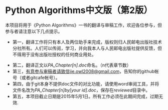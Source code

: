 Python Algorithms中文版（第2版）
=============================

本项目将用于《Python Algorithms》一书的翻译与审稿工作，欢迎各位参与，但参与者请注意以下几点提示。

- 第一，翻译工作将只有本人及两位助手来完成，版权则归人民邮电出版社技术分社所有。人们可以传阅，学习，并向我本人与人民邮电出版社提供反馈，但不得用于没有出版社授权的任何商业用处。
+ 第二，翻译正文以*PA_Chapter[n].doc*命名。（n代表章节数）
+ 第三，有意参与审稿者请致信jie.owl2008@gmail.com，告知你的github帐号（或者gitcafe帐号）。
+ 第四，由于git本身不提供doc文件的对比功能，请使用word审阅工具，并将文件名改为*PA_Chapter[n]_by_[your id].doc*，保存在*reviewed*目录中。
+ 第五，本项目截止日期是2015年5月1日。所有工作必须在此期间完成，过期无效.


